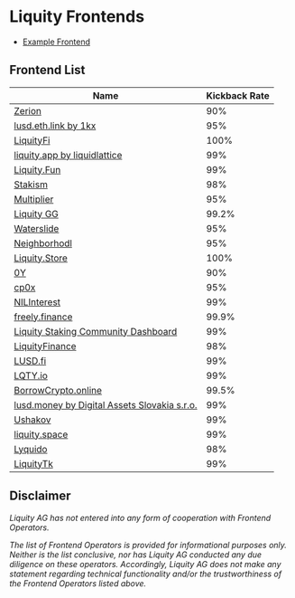 # Liquity Frontends
- [Example Frontend](frontends/example.md)

## Frontend List
| Name | Kickback Rate | 
| ---- | ------------- | 
| [Zerion](frontends/zerion.md) | 90% | 
| [lusd.eth.link by 1kx](frontends/lusd.eth.link.md) | 95% | 
| [LiquityFi](frontends/liquityfi.md) | 100% | 
| [liquity.app by liquidlattice](frontends/liquityapp.md) | 99% | 
| [Liquity.Fun](frontends/liquity_fun.md) | 99% | 
| [Stakism](frontends/liquity.stakism.io.md) | 98% | 
| [Multiplier](frontends/multuplier.md) | 95% | 
| [Liquity GG](frontends/liquitygg.md) | 99.2% | 
| [Waterslide](frontends/waterslide.md) | 95% | 
| [Neighborhodl](frontends/neighborhodl.md) | 95% | 
| [Liquity.Store](frontends/liquity_store.md) | 100% | 
| [0Y](frontends/0Y.md)  | 90% | 
| [cp0x](frontends/cp0x.md) | 95% | 
| [NILInterest](frontends/nilinterest.com.md) | 99% | 
| [freely.finance](frontends/freely_finance.md) | 99.9% | 
| [Liquity Staking Community Dashboard](frontends/liquitystaking.md) | 99% | 
| [LiquityFinance](frontends/liquityfinance.md) | 98% | 
| [LUSD.fi](lusd_fi.md) | 99% | 
| [LQTY.io](frontends/lqtyio.md) | 99% | 
| [BorrowCrypto.online](frontends/borrowcrypto.md) | 99.5% | 
| [lusd.money by Digital Assets Slovakia s.r.o.](lusd.money.md) | 99% | 
| [Ushakov](frontends/ushakov.md) | 99% | 
| [liquity.space](frontends/liquity.space.md) | 99% | 
| [Lyquido](frontends/lyquido.md) | 98% | 
| [LiquityTk](frontends/liquitytk.md) | 99% | 

## Disclaimer 
*Liquity AG has not entered into any form of cooperation with Frontend Operators.*

*The list of Frontend Operators is provided for informational purposes only. Neither is the list conclusive, nor has Liquity AG conducted any due diligence on these operators. Accordingly, Liquity AG does not make any statement regarding technical functionality and/or the trustworthiness of the Frontend Operators listed above.*
